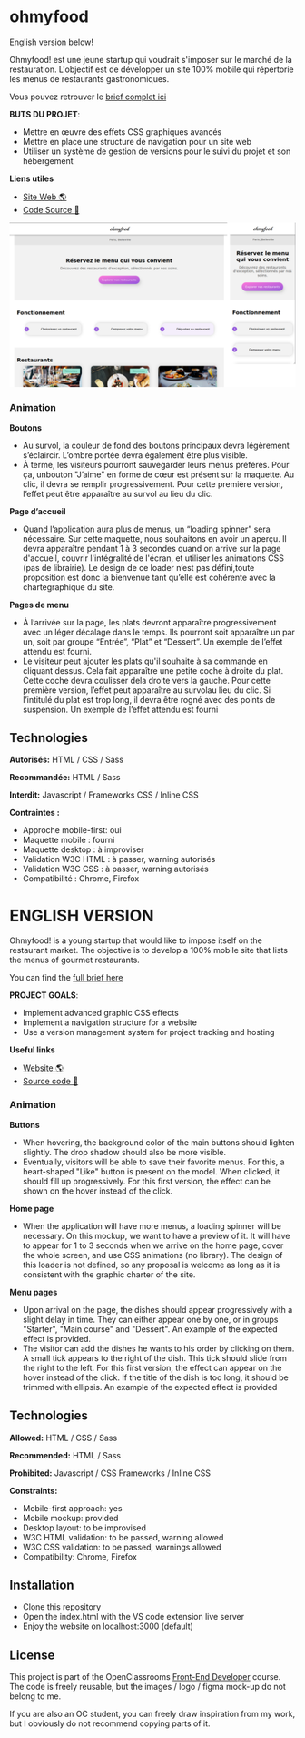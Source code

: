 # ohmyfood
English version below!

Ohmyfood! est une jeune startup qui voudrait s'imposer sur le marché de la restauration. L'objectif est de développer un site 100% mobile qui répertorie les menus de restaurants gastronomiques.

Vous pouvez retrouver le [brief complet ici](https://s3-eu-west-1.amazonaws.com/course.oc-static.com/projects/DW_P3/Brief%20cre%CC%81atif%20-%20Ohmyfood!.pdf)


**BUTS DU PROJET**:

- Mettre en œuvre des effets CSS graphiques avancés
- Mettre en place une structure de navigation pour un site web
- Utiliser un système de gestion de versions pour le suivi du projet et son hébergement


**Liens utiles**

- [Site Web 🌎](https://benjaminlesne.github.io/benjaminLesne_3_03102021/)
- [Code Source 📖](https://github.com/BenjaminLesne/benjaminLesne_3_03102021/)

![screenshot du site](./images/screenshot.png)


### Animation

**Boutons**

- Au survol, la couleur de fond des boutons principaux devra légèrement s’éclaircir. L’ombre portée devra également être plus visible.
- À terme, les visiteurs pourront sauvegarder leurs menus préférés. Pour ça, unbouton "J’aime" en forme de cœur est présent sur la maquette. Au clic, il devra se remplir progressivement. Pour cette première version, l’effet peut être apparaître au survol au lieu du clic.

**Page d’accueil**

- Quand l’application aura plus de menus, un “loading spinner” sera nécessaire. Sur cette maquette, nous souhaitons en avoir un aperçu. Il devra apparaître pendant 1 à 3 secondes quand on arrive sur la page d'accueil, couvrir l'intégralité de l'écran, et utiliser les animations CSS (pas de librairie). Le design de ce loader n’est pas défini,toute proposition est donc la bienvenue tant qu’elle est cohérente avec la chartegraphique du site.


**Pages de menu**
- À l’arrivée sur la page, les plats devront apparaître progressivement avec un léger décalage dans le temps. Ils pourront soit apparaître un par un, soit par groupe “Entrée”, “Plat” et “Dessert”. Un exemple de l’effet attendu est fourni.
- Le visiteur peut ajouter les plats qu'il souhaite à sa commande en cliquant dessus. Cela fait apparaître une petite coche à droite du plat. Cette coche devra coulisser dela droite vers la gauche. Pour cette première version, l’effet peut apparaître au survolau lieu du clic. Si l’intitulé du plat est trop long, il devra être rogné avec des points de suspension. Un exemple de l’effet attendu est fourni

## Technologies

**Autorisés:** HTML / CSS / Sass

**Recommandée:** HTML / Sass

**Interdit:** Javascript / Frameworks CSS / Inline CSS

**Contraintes :**
- Approche mobile-first: oui
- Maquette mobile : fourni
- Maquette desktop : à improviser
- Validation W3C HTML : à passer, warning autorisés
- Validation W3C CSS : à passer, warning autorisés
- Compatibilité : Chrome, Firefox

# ENGLISH VERSION

Ohmyfood! is a young startup that would like to impose itself on the restaurant market. The objective is to develop a 100% mobile site that lists the menus of gourmet restaurants.

You can find the [full brief here](https://s3-eu-west-1.amazonaws.com/course.oc-static.com/projects/DW_P3/Brief%20cre%CC%81atif%20-%20Ohmyfood!.pdf)


**PROJECT GOALS**:

- Implement advanced graphic CSS effects
- Implement a navigation structure for a website
- Use a version management system for project tracking and hosting


**Useful links**

- [Website 🌎](https://benjaminlesne.github.io/benjaminLesne_3_03102021/)
- [Source code 📖](https://github.com/BenjaminLesne/benjaminLesne_3_03102021/)


### Animation

**Buttons**

- When hovering, the background color of the main buttons should lighten slightly. The drop shadow should also be more visible.
- Eventually, visitors will be able to save their favorite menus. For this, a heart-shaped "Like" button is present on the model. When clicked, it should fill up progressively. For this first version, the effect can be shown on the hover instead of the click.

**Home page**

- When the application will have more menus, a loading spinner will be necessary. On this mockup, we want to have a preview of it. It will have to appear for 1 to 3 seconds when we arrive on the home page, cover the whole screen, and use CSS animations (no library). The design of this loader is not defined, so any proposal is welcome as long as it is consistent with the graphic charter of the site.


**Menu pages**
- Upon arrival on the page, the dishes should appear progressively with a slight delay in time. They can either appear one by one, or in groups "Starter", "Main course" and "Dessert". An example of the expected effect is provided.
- The visitor can add the dishes he wants to his order by clicking on them. A small tick appears to the right of the dish. This tick should slide from the right to the left. For this first version, the effect can appear on the hover instead of the click. If the title of the dish is too long, it should be trimmed with ellipsis. An example of the expected effect is provided

## Technologies

**Allowed:** HTML / CSS / Sass

**Recommended:** HTML / Sass

**Prohibited:** Javascript / CSS Frameworks / Inline CSS

**Constraints:**
- Mobile-first approach: yes
- Mobile mockup: provided
- Desktop layout: to be improvised
- W3C HTML validation: to be passed, warning allowed
- W3C CSS validation: to be passed, warnings allowed
- Compatibility: Chrome, Firefox


## Installation

- Clone this repository
- Open the index.html with the VS code extension live server
- Enjoy the website on localhost:3000 (default)

## License

This project is part of the OpenClassrooms [Front-End Developer](https://openclassrooms.com/fr/paths/314-developpeur-front-end) course. The code is freely reusable, but the images / logo / figma mock-up do not belong to me.

If you are also an OC student, you can freely draw inspiration from my work, but I obviously do not recommend copying parts of it.

